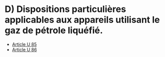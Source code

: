 # D) Dispositions particulières applicables aux appareils utilisant le gaz de pétrole liquéfié.

- [Article U 85](article-u-85.md)
- [Article U 86](article-u-86.md)
